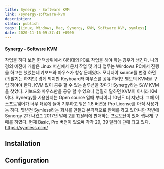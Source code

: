 ```yaml
---
title: Synergy - Software KVM
link: /synergy-software-kvm
description: 
status: publish
tags: [Linux, Windows, Mac, Synergy, KVM, Software KVM, symless] 
date: 2020-11-16 09:37:41 +0900
---
```


#### Synergy - Software KVM

작업을 하다 보면 한 책상위에서 여러대의 PC로 작업을 해야 하는 경우가 생긴다. 나의 경의 예전에 개발은 Linux 머신에서 문서 작업 및 기타 업무는 Windows PC에서 진행을 하고는 했었는데 키보드와 마우스가 항상 문제였다. 모니터야 source를 변경 하면 (귀찮기는 하지만) 쉽게 되지만 Keyboard와 마우스를 공유 하려면 별도의 KVM을 구입 하야야 한다. KVM 없이 공유 할 수 있는 솔루션을 찾다가 Synergy라는 S/W KVM을 찾았다. 키보드와 마우스만을 공유 할 수 있으니 엄밀히 말하면 KVM이 아니라 KM 이다. Synergy를 사용한지는 Open source 일때 부터이니 10년도 더 지났다. 그때 이 소프트웨어가 너무 마음에 들어 기부하고 받은 1.8 버젼용 Pro License를 아직 사용가능 하다. 몇년전 Symless라는 회사를 만들고 본격적으로 판매를 하고 있더니만 작년에 Synergy 2가 나왔고 2017년 말에 2를 12달러에 판매하는 프로모션이 있어 잽싸게 구매를 하였다. 현재 Basic, Pro 버전이 있으며 각각 29, 39 달러에 판매 되고 있다. <https://symless.com/>

<!--more--> 

## Installation

## Configuration
